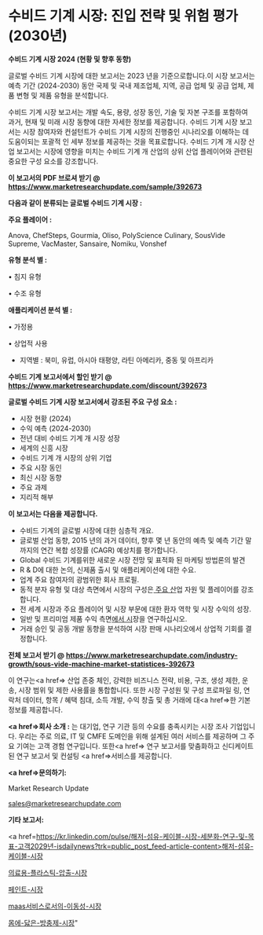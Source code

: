 # 수비드 기계 시장: 진입 전략 및 위험 평가(2030년)

<strong>수비드 기계 시장 2024 (현황 및 향후 동향)</strong>

글로벌 수비드 기계 시장에 대한 보고서는 2023 년을 기준으로합니다.이 시장 보고서는 예측 기간 (2024-2030) 동안 국제 및 국내 제조업체, 지역, 공급 업체 및 공급 업체, 제품 변형 및 제품 유형을 분석합니다.

수비드 기계 시장 보고서는 개발 속도, 용량, 성장 동인, 기술 및 자본 구조를 포함하여 과거, 현재 및 미래 시장 동향에 대한 자세한 정보를 제공합니다. 수비드 기계 시장 보고서는 시장 참여자와 컨설턴트가 수비드 기계 시장의 진행중인 시나리오를 이해하는 데 도움이되는 포괄적 인 세부 정보를 제공하는 것을 목표로합니다. 수비드 기계 개 시장 산업 보고서는 시장에 영향을 미치는 수비드 기계 개 산업의 상위 산업 플레이어와 관련된 중요한 구성 요소를 강조합니다.



<strong>이 보고서의 PDF 브로셔 받기 @ <a href=https://www.marketresearchupdate.com/sample/392673>https://www.marketresearchupdate.com/sample/392673</a></strong>



<strong>다음과 같이 분류되는 글로벌 수비드 기계 시장 :</strong>



<strong>주요 플레이어 :</strong>

Anova, ChefSteps, Gourmia, Oliso, PolyScience Culinary, SousVide Supreme, VacMaster, Sansaire, Nomiku, Vonshef



<strong>유형 분석 별 :</strong>

• 침지 유형

• 수조 유형



<strong>애플리케이션 분석 별 :</strong>

• 가정용

• 상업적 사용

<ul>
  <li>지역별 : 북미, 유럽, 아시아 태평양, 라틴 아메리카, 중동 및 아프리카</li>
</ul>


<strong>수비드 기계 보고서에서 할인 받기 @ <a href=https://www.marketresearchupdate.com/discount/392673>https://www.marketresearchupdate.com/discount/392673</a></strong>



<strong>글로벌 수비드 기계 시장 보고서에서 강조된 주요 구성 요소 :</strong>
<ul>
  <li>시장 현황 (2024)</li>
  <li>수익 예측 (2024-2030)</li>
  <li>전년 대비 수비드 기계 개 시장 성장</li>
  <li>세계의 신흥 시장</li>
  <li>수비드 기계 개 시장의 상위 기업</li>
  <li>주요 시장 동인</li>
  <li>최신 시장 동향</li>
  <li>주요 과제</li>
  <li>지리적 해부</li>
</ul>


<strong>이 보고서는 다음을 제공합니다.</strong>
<ul>
  <li>수비드 기계의 글로벌 시장에 대한 심층적 개요.</li>
  <li>글로벌 산업 동향, 2015 년의 과거 데이터, 향후 몇 년 동안의 예측 및 예측 기간 말까지의 연간 복합 성장률 (CAGR) 예상치를 평가합니다.</li>
  <li>Global 수비드 기계를위한 새로운 시장 전망 및 표적화 된 마케팅 방법론의 발견</li>
  <li>R &amp; D에 대한 논의, 신제품 출시 및 애플리케이션에 대한 수요.</li>
  <li>업계 주요 참여자의 광범위한 회사 프로필.</li>
  <li>동적 분자 유형 및 대상 측면에서 시장의 구성은<a href=> 주요 산</a>업 자원 및 플레이어를 강조합니다.</li>
  <li>전 세계 시장과 주요 플레이어 및 시장 부문에 대한 환자 역학 및 시장 수익의 성장.</li>
  <li>일반 및 프리미엄 제품 수익 측면<a href=>에서 시</a>장을 연구하십시오.</li>
  <li>거래 승인 및 공동 개발 동향을 분석하여 시장 판매 시나리오에서 상업적 기회를 결정합니다.</li>
</ul>



<strong>전체 보고서 받기 @ <a href=https://www.marketresearchupdate.com/industry-growth/sous-vide-machine-market-statistices-392673>https://www.marketresearchupdate.com/industry-growth/sous-vide-machine-market-statistices-392673</a></strong>

이 연구는<a href=> 산업 존중</a> 체인, 강력한 비즈니스 전략, 비용, 구조, 생성 제한, 운송, 시장 범위 및 제한 사용률을 통합합니다. 또한 시장 구성원 및 구성 프로파일 링, 연락처 데이터, 항목 / 혜택 침대, 소득 개발, 수익 창출 및 총 거래에 대<a href=>한 기본 </a>정보를 제공합니다.



<strong><a href=>회사 소</a>개 :</strong>
는 대기업, 연구 기관 등의 수요를 충족시키는 시장 조사 기업입니다. 우리는 주로 의료, IT 및 CMFE 도메인을 위해 설계된 여러 서비스를 제공하며 그 주요 기여는 고객 경험 연구입니다. 또한<a href=> 연구 보</a>고서를 맞춤화하고 신디케이트 된 연구 보고서 및 컨설팅 <a href=>서비스</a>를 제공합니다.



<strong><a href=>문의하기:</a></strong>

Market Research Update

sales@marketresearchupdate.com



<strong>기타 보고서:</strong>

<a href=https://kr.linkedin.com/pulse/해저-섬유-케이블-시장-세분화-연구-및-목표-고객2029년-isdailynews?trk=public_post_feed-article-content>해저-섬유-케이블-시장</a>

<a href=https://www.linkedin.com/pulse/의료용-플라스틱-압출-시장-세분화-연구-및-목표-고객2029년-trendsetters-talk-360-analysis/>의료용-플라스틱-압출-시장</a>

<a href=https://www.linkedin.com/pulse/페인트-시장-동향-및-성장-전망-consumer-connection-compendium-ana-odelf/>페인트-시장</a>

<a href=https://www.linkedin.com/pulse/maas서비스로서의-이동성-시장-경쟁-분석-및-성장-잠재력-2029-qe0bf/>maas서비스로서의-이동성-시장</a>

<a href=https://www.linkedin.com/pulse/몸에-닳은-방충제-시장-진입-전략-및-위험-평가2030년-market-matrix-musings-analysis-lm37c/>몸에-닳은-방충제-시장</a>"
